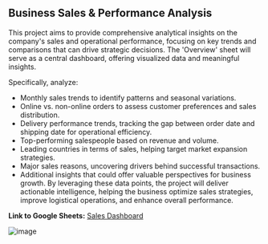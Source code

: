## Business Sales & Performance Analysis

This project aims to provide comprehensive analytical insights on the company's sales and operational performance, focusing on key trends and comparisons that can drive strategic decisions. The 'Overview' sheet will serve as a central dashboard, offering visualized data and meaningful insights.

Specifically, analyze:
- Monthly sales trends to identify patterns and seasonal variations.
- Online vs. non-online orders to assess customer preferences and sales distribution.
- Delivery performance trends, tracking the gap between order date and shipping date for operational efficiency.
- Top-performing salespeople based on revenue and volume.
- Leading countries in terms of sales, helping target market expansion strategies.
- Major sales reasons, uncovering drivers behind successful transactions.
- Additional insights that could offer valuable perspectives for business growth.
By leveraging these data points, the project will deliver actionable intelligence, helping the business optimize sales strategies, improve logistical operations, and enhance overall performance.

**Link to Google Sheets:** [Sales Dashboard](https://docs.google.com/spreadsheets/d/18tJznePg0lrdk1OfUaUwF4GVFstI7-cxyRcSSb2r8I0/edit?usp=sharing)

![image](https://github.com/user-attachments/assets/79ab34aa-708c-4bc1-ab7c-7a065e4c0000)
